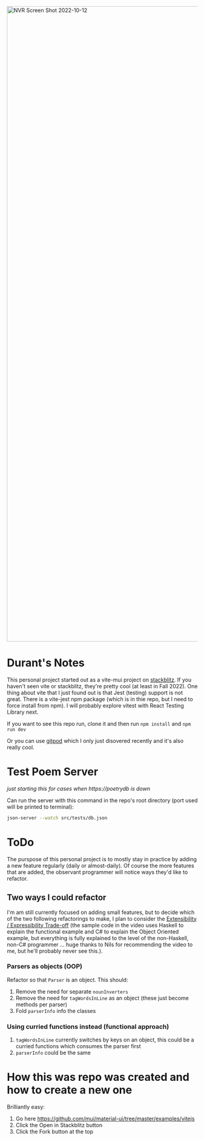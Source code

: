 <img width="1675" alt="NVR Screen Shot 2022-10-12" src="https://user-images.githubusercontent.com/12535192/195400830-ea987633-c365-4077-bfcf-2d0b46d11a8a.png">


# Durant's Notes

This personal project started out as a vite-mui project on [stackblitz](https://stackblitz.com/). If you haven't seen vite or stackblitz, they're pretty cool (at least in Fall 2022). One thing about vite that I just found out is that Jest (testing) support is not great. There is a vite-jest npm package (which is in thie repo, but I need to force install from npm). I will probably explore vitest with React Testing Library next.

If you want to see this repo run, clone it and then run `npm install` and `npm run dev`

Or you can use [gitpod](https://www.gitpod.io/) which I only just disovered recently and it's also really cool.

# Test Poem Server

*just starting this for cases when https://poetrydb is down*

Can run the server with this command in the repo's root directory (port used will be printed to terminal):

```sh
json-server --watch src/tests/db.json
```

# ToDo

The purspose of this personal project is to mostly stay in practice by adding a new feature regularly (daily or almost-daily). Of course the more features that are added, the observant programmer will notice ways they'd like to refactor. 

## Two ways I could refactor

I'm am still currently focused on adding small features, but to decide which of the two following refactorings to make, I plan to consider the [Extensibility / Expressibility Trade-off](https://www.youtube.com/watch?v=FWW87fvBKJg) (the sample code in the video uses Haskell to explain the functional example and C# to explain the Object Oriented example, but everything is fully explained to the level of the non-Haskell, non-C# programmer ... huge thanks to Nils for recommending the video to me, but he'll probably never see this.). 

### Parsers as objects (OOP)
Refactor so that `Parser` is an object. This should:
1. Remove the need for separate `nounInverters`
2. Remove the need for `tagWordsInLine` as an object (these just become methods per parser)
3. Fold `parserInfo` info the classes

### Using curried functions instead (functional approach)
1. `tagWordsInLine` currently switches by keys on an object, this could be a curried functions which consumes the parser first
2. `parserInfo` could be the same

# How this was repo was created and how to create a new one

Brilliantly easy:

1. Go here https://github.com/mui/material-ui/tree/master/examples/vitejs
2. Click the Open in Stackblitz button
3. Click the Fork button at the top


